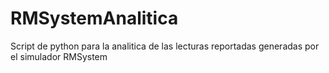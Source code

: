 # RMSystemAnalitica
Script de python para la analitica de las lecturas reportadas generadas por el simulador  RMSystem
